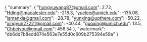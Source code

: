 {
    "summary": {
        "hongyuwang87@gmail.com": 2.72, 
        "Hding@macalester.edu": -218.3, 
        "yuelee@umich.edu": -135.08, 
        "iamanxia@gmail.com": -28.78, 
        "yunxing@upthere.com": -50.22, 
        "xingyun27221@gmail.com": -40.44, 
        "guoxing@umich.edu": 13.5, 
        "Chbeiyou@gmail.com": 456.54
    }, 
    "watermark": "db6dd7b8edd874e563e7e55d0c609b275394e59a"
}